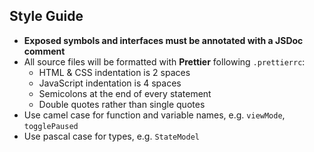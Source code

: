 ## Style Guide

- **Exposed symbols and interfaces must be annotated with a JSDoc comment**
- All source files will be formatted with **Prettier** following `.prettierrc`:
    - HTML & CSS indentation is 2 spaces
    - JavaScript indentation is 4 spaces
    - Semicolons at the end of every statement
    - Double quotes rather than single quotes
- Use camel case for function and variable names, e.g. `viewMode`, `togglePaused`
- Use pascal case for types, e.g. `StateModel`
